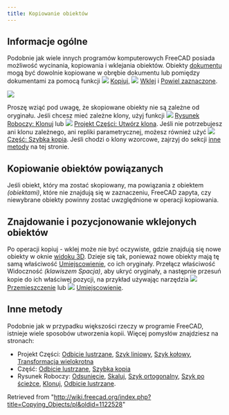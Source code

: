 ```yaml
---
title: Kopiowanie obiektów
---
```

## Informacje ogólne

Podobnie jak wiele innych programów komputerowych FreeCAD posiada możliwość wycinania, kopiowania i wklejania obiektów. Obiekty [dokumentu](/Document_structure/pl "Document structure/pl") mogą być dowolnie kopiowane w obrębie dokumentu lub pomiędzy dokumentami za pomocą funkcji ![](/images/Std_Copy.svg) [Kopiuj](/Std_Copy/pl "Std Copy/pl"), ![](/images/Std_Paste.svg) [Wklej](/Std_Paste/pl "Std Paste/pl") i [Powiel zaznaczone](/Std_DuplicateSelection/pl "Std DuplicateSelection/pl").

![](/images/Copy_past_duplicate.png)

Proszę wziąć pod uwagę, że skopiowane obiekty nie są zależne od oryginału. Jeśli chcesz mieć zależne klony, użyj funkcji ![](/images/Draft_Clone.svg) [Rysunek Roboczy: Klonuj](/Draft_Clone/pl "Draft Clone/pl") lub ![](/images/PartDesign_Clone.svg) [Projekt Części: Utwórz klona](/PartDesign_Clone/pl "PartDesign Clone/pl"). Jeśli nie potrzebujesz ani klonu zależnego, ani repliki parametrycznej, możesz również użyć ![](/images/Part_SimpleCopy.svg) [Część: Szybka kopia](/Part_SimpleCopy/pl "Part SimpleCopy/pl"). Jeśli chodzi o klony wzorcowe, zajrzyj do sekcji [inne metody](#Inne_metody) na tej stronie.

## Kopiowanie obiektów powiązanych

Jeśli obiekt, który ma zostać skopiowany, ma powiązania z obiektem *(obiektami)*, które nie znajdują się w zaznaczeniu, FreeCAD zapyta, czy niewybrane obiekty powinny zostać uwzględnione w operacji kopiowania.

## Znajdowanie i pozycjonowanie wklejonych obiektów

Po operacji kopiuj - wklej może nie być oczywiste, gdzie znajdują się nowe obiekty w oknie [widoku 3D](/3D_view/pl "3D view/pl"). Dzieje się tak, ponieważ nowe obiekty mają tę samą właściwość [Umiejscowienie](/Placement/pl "Placement/pl"), co ich oryginały. Przełącz właściwość Widoczność *(klawiszem Spacja)*, aby ukryć oryginały, a następnie przesuń kopie do ich właściwej pozycji, na przykład używając narzędzia ![](/images/Std_TransformManip.svg) [Przemieszczenie](/Std_TransformManip/pl "Std TransformManip/pl") lub ![](/images/Std_Placement.svg) [Umiejscowienie](/Std_Placement/pl "Std Placement/pl").

## Inne metody

Podobnie jak w przypadku większości rzeczy w programie FreeCAD, istnieje wiele sposobów utworzenia kopii. Więcej pomysłów znajdziesz na stronach:

* Projekt Części: [Odbicie lustrzane](/PartDesign_Mirrored/pl "PartDesign Mirrored/pl"), [Szyk liniowy](/PartDesign_LinearPattern/pl "PartDesign LinearPattern/pl"), [Szyk kołowy](/PartDesign_PolarPattern/pl "PartDesign PolarPattern/pl"), [Transformacja wielokrotna](/PartDesign_MultiTransform/pl "PartDesign MultiTransform/pl")
* Część: [Odbicie lustrzane](/Part_Mirror/pl "Part Mirror/pl"), [Szybka kopia](/Part_SimpleCopy/pl "Part SimpleCopy/pl")
* Rysunek Roboczy: [Odsunięcie](/Draft_Offset/pl "Draft Offset/pl"), [Skaluj](/Draft_Scale/pl "Draft Scale/pl"), [Szyk ortogonalny](/Draft_OrthoArray/pl "Draft OrthoArray/pl"), [Szyk po ścieżce](/Draft_PathArray/pl "Draft PathArray/pl"), [Klonuj](/Draft_Clone/pl "Draft Clone/pl"), [Odbicie lustrzane](/Draft_Mirror/pl "Draft Mirror/pl").

Retrieved from "<http://wiki.freecad.org/index.php?title=Copying_Objects/pl&oldid=1122528>"